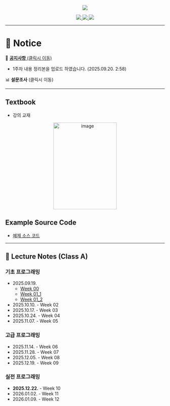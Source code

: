<p align='center'>
    <img src="https://capsule-render.vercel.app/api?type=waving&color=auto&height=300&section=header&text=Basic%20A&fontSize=90&animation=fadeIn&fontAlignY=38&desc=15:30%20~%2017:20%20on%20Fridays&descAlignY=51&descAlign=51"/>
</p>

<p align='center'>
  <a href="https://github.com/JSeong2024/2025-MYPAUL-PYTHONEDU/tree/main">
    <img src="https://img.shields.io/badge/Go%20To%20Back-F3EC69?&style=for-the-badge&&logoColor=white"/>
  </a>
  <a href="https://github.com/JSeong2024/2025-MYPAUL-PYTHONEDU/tree/main/PYTHON-2025-09/Intermediate">
    <img src="https://img.shields.io/badge/Intermediate-A676E6?&style=for-the-badge&&logoColor=white"/>
  </a>
  <a href="https://github.com/JSeong2024/2025-MYPAUL-PYTHONEDU/tree/main/PYTHON-2025-09/Basic/Class-B">
    <img src="https://img.shields.io/badge/Class-B-0099FF?&style=for-the-badge&&logoColor=white"/>
  </a>
</p>

---
# 📢 Notice
📝 [**공지사항** (클릭시 이동)](https://github.com/JSeong2024/2025-MYPAUL-PYTHONEDU/tree/main/PYTHON-2025-09/Basic/Class-A/Notice)
 - 1주차 내용 정리본을 업로드 하였습니다. (2025.09.20. 2:58)

📊 **설문조사** (클릭시 이동)

---

## Textbook
- 강의 교재
<P align='center'>
    <a href="https://www.hanbit.co.kr/store/books/look.php?p_code=B7132069963">
        <img width="200" height="273" alt="image" src="https://github.com/user-attachments/assets/e827753a-6715-400b-bdca-574b1f18146d"/>
    </a>
</P>

## Example Source Code
- [예제 소스 코드](https://www.hanbit.co.kr/support/supplement_survey.html?pcode=B7132069963)

---

## 📔 Lecture Notes (Class A)
### 기초 프로그래밍
- 2025.09.19.
  - [Week 00](https://github.com/JSeong2024/2025-MYPAUL-PYTHONEDU/blob/main/PYTHON-2025-09/Basic/Lecture/Week-01/%5B%ED%8C%8C%EC%9D%B4%EC%8D%AC%20%EA%B8%B0%EC%B4%88%EA%B3%BC%EC%A0%95%5D%20Week%2000_OT.pptx)
  - [Week 01_1](https://github.com/JSeong2024/2025-MYPAUL-PYTHONEDU/blob/main/PYTHON-2025-09/Basic/Lecture/Week-01/%5B%ED%8C%8C%EC%9D%B4%EC%8D%AC%20%EA%B8%B0%EC%B4%88%EA%B3%BC%EC%A0%95%5D%20Week%2001_1_%ED%8C%8C%EC%9D%B4%EC%8D%AC%20%EB%B9%84%EA%B8%B4%EC%A6%88.pptx)
  - [Week 01_2](https://github.com/JSeong2024/2025-MYPAUL-PYTHONEDU/blob/main/PYTHON-2025-09/Basic/Lecture/Week-01/%5B%ED%8C%8C%EC%9D%B4%EC%8D%AC%20%EA%B8%B0%EC%B4%88%EA%B3%BC%EC%A0%95%5D%20Week%2001_2_%EB%B3%80%EC%88%98.pptx)
- 2025.10.10. - Week 02
- 2025.10.17. - Week 03
- 2025.10.24. - Week 04
- 2025.11.07. - Week 05

### 고급 프로그래밍
- 2025.11.14. - Week 06
- 2025.11.28. - Week 07
- 2025.12.05. - Week 08
- 2025.12.19. - Week 09

### 실전 프로그래밍
- **2025.12.22.** - Week 10
- 2026.01.02. - Week 11
- 2026.01.09. - Week 12
